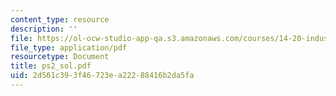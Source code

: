 ```yaml
---
content_type: resource
description: ''
file: https://ol-ocw-studio-app-qa.s3.amazonaws.com/courses/14-20-industrial-organization-and-public-policy-spring-2003/2d561c393f46723ea22288416b2da5fa_ps2_sol.pdf
file_type: application/pdf
resourcetype: Document
title: ps2_sol.pdf
uid: 2d561c39-3f46-723e-a222-88416b2da5fa
---
```

